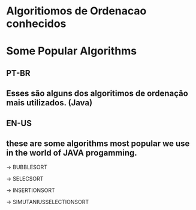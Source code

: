 # Algoritiomos de Ordenacao conhecidos
# Some Popular Algorithms

PT-BR
---------------------------------------------
Esses são alguns dos algoritimos de ordenação
mais utilizados. (Java)
---------------------------------------------

EN-US
---------------------------------------------
these are some algorithms most popular we use
in the world of JAVA progamming.
---------------------------------------------


-> BUBBLESORT

-> SELECSORT

-> INSERTIONSORT

-> SIMUTANIUSSELECTIONSORT

